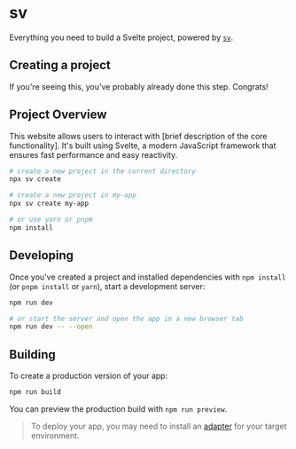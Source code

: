# sv

Everything you need to build a Svelte project, powered by [`sv`](https://github.com/sveltejs/cli).

## Creating a project

If you're seeing this, you've probably already done this step. Congrats!

## Project Overview  
This website allows users to interact with [brief description of the core functionality]. It's built using Svelte, a modern JavaScript framework that ensures fast performance and easy reactivity.  

```bash
# create a new project in the current directory
npx sv create

# create a new project in my-app
npx sv create my-app
```
```bash
# or use yarn or pnpm
npm install
```

## Developing

Once you've created a project and installed dependencies with `npm install` (or `pnpm install` or `yarn`), start a development server:

```bash
npm run dev

# or start the server and open the app in a new browser tab
npm run dev -- --open
```

## Building

To create a production version of your app:

```bash
npm run build
```

You can preview the production build with `npm run preview`.

> To deploy your app, you may need to install an [adapter](https://svelte.dev/docs/kit/adapters) for your target environment.
